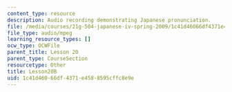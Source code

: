 ```yaml
---
content_type: resource
description: Audio recording demonstrating Japanese pronunciation.
file: /media/courses/21g-504-japanese-iv-spring-2009/1c41d46066df4371e4588595cffc8e9e_Lesson20B.mp3
file_type: audio/mpeg
learning_resource_types: []
ocw_type: OCWFile
parent_title: Lesson 20
parent_type: CourseSection
resourcetype: Other
title: Lesson20B
uid: 1c41d460-66df-4371-e458-8595cffc8e9e
---
```

